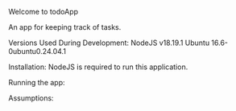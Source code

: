 Welcome to todoApp

An app for keeping track of tasks.

Versions Used During Development: 
NodeJS v18.19.1
Ubuntu 16.6-0ubuntu0.24.04.1

Installation:
NodeJS is required to run this application. 

Running the app:




Assumptions: